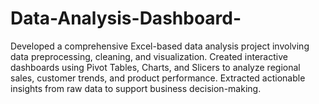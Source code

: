 # Data-Analysis-Dashboard-
Developed a comprehensive Excel-based data analysis project involving data preprocessing, cleaning, and visualization. Created interactive dashboards using Pivot Tables, Charts, and Slicers to analyze regional sales, customer trends, and product performance. Extracted actionable insights from raw data to support business decision-making.
